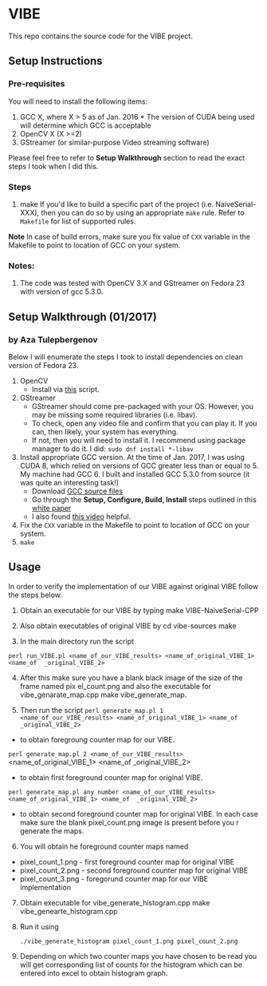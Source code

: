 # VIBE
This repo contains the source code for the VIBE project.
## Setup Instructions
### Pre-requisites
You will need to install the following items:
  1. GCC X, where X > 5 as of Jan. 2016
    * The version of CUDA being used will determine which GCC is acceptable
  2. OpenCV X (X >=2)
  3. GStreamer (or similar-purpose Video streaming software)

Please feel free to refer to **Setup Walkthrough** section to read the exact steps I took when I did this.

### Steps
  1. make
If you'd like to build a specific part of the project (i.e. NaiveSerial-XXX), then you can do so by using an appropriate ```make``` rule.
Refer to ```Makefile``` for list of supported rules.

  **Note** In case of build errors, make sure you fix value of ```CXX``` variable in the Makefile to point to location of GCC on your system.

### Notes:
  1. The code was tested with OpenCV 3.X and GStreamer on Fedora 23 with version of gcc 5.3.0.

## Setup Walkthrough (01/2017)
### by Aza Tulepbergenov
Below I will enumerate the steps I took to install dependencies on clean version of Fedora 23.
  1. OpenCV
     * Install via [this](https://github.com/jayrambhia/Install-OpenCV) script.
  2. GStreamer
     * GStreamer should come pre-packaged with your OS. However, you may be missing some required libraries (i.e. libav).
     * To check, open any video file and confirm that you can play it. If you can, then likely, your system has everything.
     * If not, then you will need to install it. I recommend using package manager to do it. I did: ```sudo dnf install *-libav```
  3. Install appropriate GCC version. At the time of Jan. 2017, I was using CUDA 8, which relied on versions of GCC greater less than or equal to 5. My machine had GCC 6. I built and installed GCC 5.3.0 from source (it was quite an interesting task!)
      * Download [GCC source files](https://gcc.gnu.org/mirrors.html)
      * Go through the **Setup, Configure, Build, Install** steps outlined in this [white paper](http://www.tellurian.com.au/whitepapers/multiplegcc.php)
      * I also found [this video](https://www.youtube.com/watch?v=aR5JJWzqVx8) helpful.
  4. Fix the ```CXX``` variable in the Makefile to point to location of GCC on your system.
  5. ```make```

## Usage
In order to verify the implementation of our VIBE against original VIBE follow the steps below.

1. Obtain an executable for our VIBE by typing
        make VIBE-NaiveSerial-CPP

2. Also obtain executables of original VIBE by
        cd vibe-sources
        make

3. In the main directory run the script

  ```perl run_VIBE.pl <name_of_our_VIBE_results> <name_of_original_VIBE_1> <name_of  _original_VIBE_2>```

4. After this make sure you have a blank black image of the size of the frame named pix  el_count.png and also the executable for vibe_genarate_map.cpp
  make vibe_generate_map.

5. Then run the script
  ```perl generate_map.pl 1 <name_of_our_VIBE_results> <name_of_original_VIBE_1> <name_of  _original_VIBE_2>```
  - to obtain foregroung counter map for our VIBE.

  ```perl generate_map.pl 2 <name_of_our_VIBE_results>``` <name_of_original_VIBE_1> <name_of  _original_VIBE_2>
  - to obtain first foreground counter map for original VIBE.

  ```perl generate_map.pl any number <name_of_our_VIBE_results> <name_of_original_VIBE_1> <name_of  _original_VIBE_2>```
  - to obtain second foreground counter map for original VIBE.
  In each case make sure the blank pixel_count.png image is present before you r  generate the maps.

6. You will obtain he foreground counter maps named
  * pixel_count_1.png - first foreground counter map for original VIBE
  * pixel_count_2.png - second foreground counter map for original VIBE
  * pixel_count_3.png - foregorund counter map for our VIBE implementation

7. Obtain executable for vibe_generate_histogram.cpp
  make vibe_genearte_histogram.cpp

8. Run it using

   ```./vibe_generate_histogram pixel_count_1.png pixel_count_2.png```

9. Depending on which two counter maps you have chosen to be read
  you will get corresponding list of counts for the histogram which can be
  entered into excel to obtain histogram graph.
